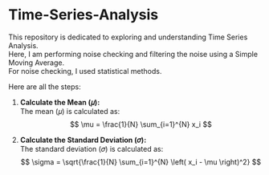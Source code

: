 # Time-Series-Analysis

This repository is dedicated to exploring and understanding Time Series Analysis.  
Here, I am performing noise checking and filtering the noise using a Simple Moving Average.  
For noise checking, I used statistical methods.  

Here are all the steps:

1. **Calculate the Mean (𝜇):**  
   The mean (𝜇) is calculated as:  
   $$
   \mu = \frac{1}{N} \sum_{i=1}^{N} x_i
   $$

2. **Calculate the Standard Deviation (𝜎):**  
   The standard deviation (𝜎) is calculated as:  
   $$
   \sigma = \sqrt{\frac{1}{N} \sum_{i=1}^{N} \left( x_i - \mu \right)^2}
   $$
